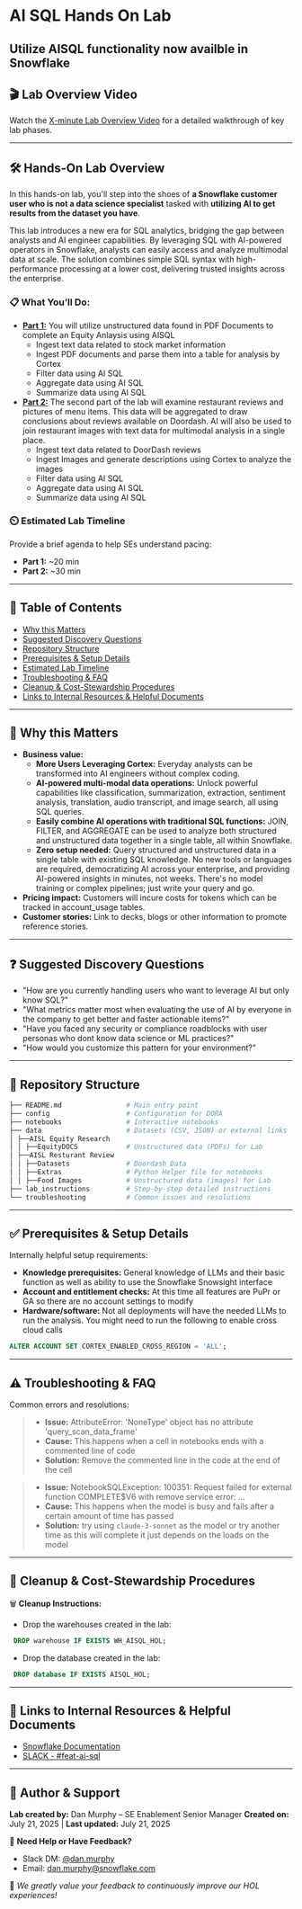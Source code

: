 # AI SQL Hands On Lab
**Utilize AISQL functionality now availble in Snowflake**
---

## 🎬 Lab Overview Video
Watch the [X-minute Lab Overview Video](overview.mp4) for a detailed walkthrough of key lab phases.

---

## 🛠️ Hands-On Lab Overview

In this hands-on lab, you'll step into the shoes of **a Snowflake customer user who is not a data science specialist** tasked with **utilizing AI to get results from the dataset you have**.

This lab introduces a new era for SQL analytics, bridging the gap between analysts and AI engineer capabilities. By leveraging SQL with AI-powered operators in Snowflake, analysts can easily access and analyze multimodal data at scale. The solution combines simple SQL syntax with high-performance processing at a lower cost, delivering trusted insights across the enterprise.

### 📋 What You’ll Do:
- **[Part 1:](/lab_instructions/Part1_EquityResearch.md)** You will utilize unstructured data found in PDF Documents to complete an Equity Anlaysis using AISQL
  * Ingest text data related to stock market information
  * Ingest PDF documents and parse them into a table for analysis by Cortex
  * Filter data using AI SQL
  * Aggregate data using AI SQL
  * Summarize data using AI SQL
- **[Part 2:]('lab_instructions/Part2_RestaurantReview.md)** The second part of the lab will examine restaurant reviews and pictures of menu items. This data will be aggregated to draw conclusions about reviews available on Doordash. AI will also be used to join restaurant images with text data for multimodal analysis in a single place.
  * Ingest text data related to DoorDash reviews
  * Ingest Images and generate descriptions using Cortex to analyze the images
  * Filter data using AI SQL
  * Aggregate data using AI SQL
  * Summarize data using AI SQL

### ⏲️ Estimated Lab Timeline

Provide a brief agenda to help SEs understand pacing:

- **Part 1:** ~20 min
- **Part 2:** ~30 min
 
---

## 📖 Table of Contents

- [Why this Matters](#-why-this-matters)
- [Suggested Discovery Questions](#-suggested-discovery-questions)
- [Repository Structure](#-repository-structure)
- [Prerequisites & Setup Details](#-prerequisites--setup-details)
- [Estimated Lab Timeline](#%EF%B8%8F-estimated-lab-timeline)
- [Troubleshooting & FAQ](#%EF%B8%8F-troubleshooting--faq)
- [Cleanup & Cost-Stewardship Procedures](#-cleanup--cost-stewardship-procedures)
- [Links to Internal Resources & Helpful Documents](#-links-to-internal-resources--helpful-documents)

---

## 📌 Why this Matters

- **Business value:** 
  * **More Users Leveraging Cortex:** Everyday analysts can be transformed into AI engineers without complex coding.
  * **AI-powered multi-modal data operations:** Unlock powerful capabilities like classification, summarization, extraction, sentiment analysis, translation, audio transcript, and image search, all using SQL queries.
  * **Easily combine AI operations with traditional SQL functions:** JOIN, FILTER, and AGGREGATE can be used to analyze both structured and unstructured data together in a single table, all within Snowflake.
  * **Zero setup needed:** Query structured and unstructured data in a single table with existing SQL knowledge. No new tools or languages are required, democratizing AI across your enterprise, and providing AI-powered insights in minutes, not weeks. There's no model training or complex pipelines; just write your query and go.
- **Pricing impact:** Customers will incure costs for tokens which can be tracked in account_usage tables.
- **Customer stories:** Link to decks, blogs or other information to promote reference stories.

---

## ❓ Suggested Discovery Questions

- "How are you currently handling users who want to leverage AI but only know SQL?"
- "What metrics matter most when evaluating the use of AI by everyone in the company to get better and faster actionable items?"
- "Have you faced any security or compliance roadblocks with user personas who dont know data science or ML practices?"
- "How would you customize this pattern for your environment?"

---

## 📂 Repository Structure

```bash
├── README.md                # Main entry point
├── config                   # Configuration for DORA            
├── notebooks                # Interactive notebooks
├── data                     # Datasets (CSV, JSON) or external links
│ ├──AISL Equity Research
│ │ ├──EquityDOCS            # Unstructured data (PDFs) for Lab
│ ├──AISL Resturant Review
│ │ ├──Datasets              # Doordash Data
│ │ ├──Extras                # Python Helper file for notebooks
│ │ ├──Food Images           # Unstructured data (images) for Lab
├── lab_instructions         # Step-by-step detailed instructions
└── troubleshooting          # Common issues and resolutions
```
---

## ✅ Prerequisites & Setup Details

Internally helpful setup requirements:

- **Knowledge prerequisites:** General knowledge of LLMs and their basic function as well as ability to use the Snowflake Snowsight interface
- **Account and entitlement checks:** At this time all features are PuPr or GA so there are no account settings to modify
- **Hardware/software:** Not all deployments will have the needed LLMs to run the analysis.  You might need to run the following to enable cross cloud calls
```sql
ALTER ACCOUNT SET CORTEX_ENABLED_CROSS_REGION = 'ALL';
```

---


## ⚠️ Troubleshooting & FAQ

Common errors and resolutions:


> * **Issue:** AttributeError: 'NoneType' object has no attribute 'query_scan_data_frame'
> * **Cause:** This happens when a cell in notebooks ends with a commented line of code
> * **Solution:** Remove the commented line in the code at the end of the cell



> * **Issue:** NotebookSQLException: 100351: Request failed for external function COMPLETE$V6 with remove service error: ...
> * **Cause:** This happens when the model is busy and fails after a certain amount of time has passed
> * **Solution:** try using `claude-3-sonnet` as the model or try another time as this will complete it just depends on the loads on the model

---

## 🧹 Cleanup & Cost-Stewardship Procedures

🗑 **Cleanup Instructions:**
- Drop the warehouses created in the lab:
```sql
 DROP warehouse IF EXISTS WH_AISQL_HOL; 
 ```
- Drop the database created in the lab:
```sql
 DROP database IF EXISTS AISQL_HOL; 
 ```


---

## 🔗 Links to Internal Resources & Helpful Documents

- [Snowflake Documentation](https://docs.snowflake.com/en/user-guide/snowflake-cortex/aisql)
- [SLACK - #feat-ai-sql](#)

---

## 👤 Author & Support

**Lab created by:** Dan Murphy – SE Enablement Senior Manager
**Created on:** July 21, 2025 | **Last updated:** July 21, 2025

💬 **Need Help or Have Feedback?**  
- Slack DM: [@dan.murphy](https://snowflake.enterprise.slack.com/team/WEJR92JS2)  
- Email: [dan.murphy@snowflake.com](mailto:dan.murphy@snowflake.com)

🌟 *We greatly value your feedback to continuously improve our HOL experiences!*
